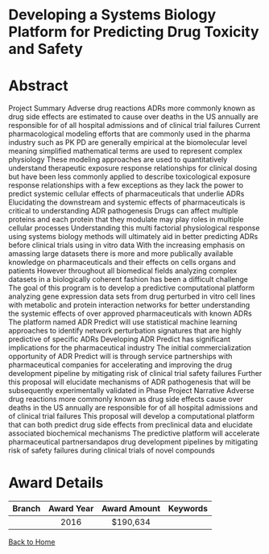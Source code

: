 
Developing a Systems Biology Platform for Predicting Drug Toxicity and Safety
=============================================================================

# Abstract


Project Summary
Adverse drug reactions  ADRs   more commonly known as drug side effects  are estimated to cause over
        deaths in the US annually  are responsible for      of all hospital admissions  and     of clinical trial
failures  Current pharmacological modeling efforts that are commonly used in the pharma industry  such as
PK PD  are generally empirical at the biomolecular level  meaning simplified mathematical terms are used to
represent complex physiology  These modeling approaches are used to quantitatively understand therapeutic
exposure response relationships for clinical dosing  but have been less commonly applied to describe
toxicological exposure response relationships  with a few exceptions  as they lack the power to predict
systemic cellular effects of pharmaceuticals that underlie ADRs  Elucidating the downstream and systemic
effects of pharmaceuticals is critical to understanding ADR pathogenesis  Drugs can affect multiple proteins
and each protein that they modulate may play roles in multiple cellular processes  Understanding this multi 
factorial physiological response using systems biology methods will ultimately aid in better predicting ADRs
before clinical trials using in vitro data  With the increasing emphasis on amassing large datasets  there is
more and more publically available knowledge on pharmaceuticals  and their effects on cells  organs  and
patients  However throughout all biomedical fields  analyzing complex datasets in a biologically coherent
fashion has been a difficult challenge  The goal of this program is to develop a predictive computational
platform analyzing gene expression data sets from drug perturbed in vitro cell lines with metabolic and protein
interaction networks for better understanding the systemic effects of over     approved pharmaceuticals with
known ADRs  The platform  named ADR Predict  will use statistical machine learning approaches to identify
network perturbation signatures that are highly predictive of specific ADRs  Developing ADR Predict has
significant implications for the pharmaceutical industry  The initial commercialization opportunity of ADR
Predict will is through service partnerships with pharmaceutical companies for accelerating and improving the
drug development pipeline by mitigating risk of clinical trial safety failures  Further  this proposal will elucidate
mechanisms of ADR pathogenesis that will be subsequently experimentally validated in Phase   Project Narrative
Adverse drug reactions  more commonly known as drug side effects  cause over        
deaths in the US annually  are responsible for      of all hospital admissions  and     of
clinical trial failures  This proposal will develop a computational platform that can both predict
drug side effects from preclinical data and elucidate associated biochemical mechanisms  The
predictive platform will accelerate pharmaceutical partnersandapos  drug development pipelines by
mitigating risk of safety failures during clinical trials of novel compounds  

# Award Details

|Branch|Award Year|Award Amount|Keywords|
| :---: | :---: | :---: | :---: |
||2016|$190,634||
  
  


[Back to Home](https://github.com/chrischow/dod_sbir_awards#2433)